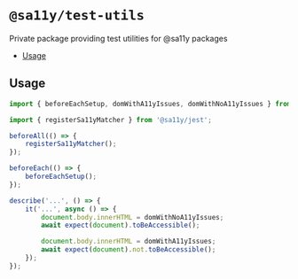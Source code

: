 # `@sa11y/test-utils`

Private package providing test utilities for @sa11y packages

<!-- START doctoc generated TOC please keep comment here to allow auto update -->
<!-- DON'T EDIT THIS SECTION, INSTEAD RE-RUN doctoc TO UPDATE -->

- [Usage](#usage)

<!-- END doctoc generated TOC please keep comment here to allow auto update -->

## Usage

```javascript
import { beforeEachSetup, domWithA11yIssues, domWithNoA11yIssues } from '@sa11y/test-utils';

import { registerSa11yMatcher } from '@sa11y/jest';

beforeAll(() => {
    registerSa11yMatcher();
});

beforeEach(() => {
    beforeEachSetup();
});

describe('...', () => {
    it('...', async () => {
        document.body.innerHTML = domWithNoA11yIssues;
        await expect(document).toBeAccessible();

        document.body.innerHTML = domWithA11yIssues;
        await expect(document).not.toBeAccessible();
    });
});
```
